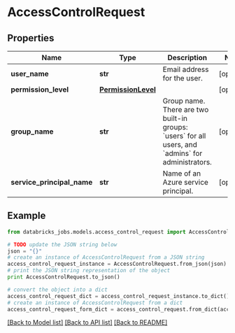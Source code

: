# AccessControlRequest


## Properties
Name | Type | Description | Notes
------------ | ------------- | ------------- | -------------
**user_name** | **str** | Email address for the user. | [optional] 
**permission_level** | [**PermissionLevel**](PermissionLevel.md) |  | [optional] 
**group_name** | **str** | Group name. There are two built-in groups: &#x60;users&#x60; for all users, and &#x60;admins&#x60; for administrators. | [optional] 
**service_principal_name** | **str** | Name of an Azure service principal. | [optional] 

## Example

```python
from databricks_jobs.models.access_control_request import AccessControlRequest

# TODO update the JSON string below
json = "{}"
# create an instance of AccessControlRequest from a JSON string
access_control_request_instance = AccessControlRequest.from_json(json)
# print the JSON string representation of the object
print AccessControlRequest.to_json()

# convert the object into a dict
access_control_request_dict = access_control_request_instance.to_dict()
# create an instance of AccessControlRequest from a dict
access_control_request_form_dict = access_control_request.from_dict(access_control_request_dict)
```
[[Back to Model list]](../README.md#documentation-for-models) [[Back to API list]](../README.md#documentation-for-api-endpoints) [[Back to README]](../README.md)


